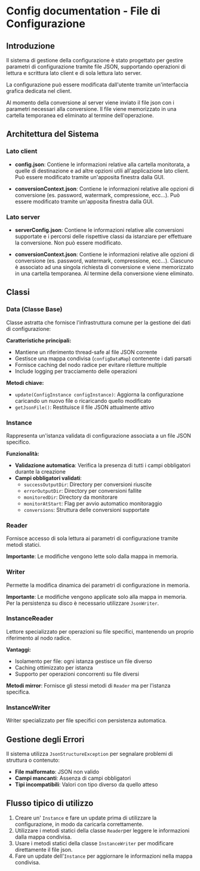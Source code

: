 # Config documentation - File di Configurazione

## Introduzione

Il sistema di gestione della configurazione è stato progettato per gestire parametri di configurazione tramite file JSON, supportando operazioni di lettura e scrittura lato client e di sola lettura lato server. 

La configurazione può essere modificata dall'utente tramite un'interfaccia grafica dedicata nel client.

Al momento della conversione al server viene inviato il file json con i parametri necessari alla conversione. Il file viene memorizzato in una cartella temporanea ed eliminato al termine dell'operazione.

## Architettura del Sistema

### Lato client

- **config.json**: Contiene le informazioni relative alla cartella monitorata, a quelle di destinazione e ad altre opzioni utili all'applicazione lato client. Può essere modificato tramite un'apposita finestra dalla GUI.

- **conversionContext.json**: Contiene le informazioni relative alle opzioni di conversione (es. password, watermark, compressione, ecc...). Può essere modificato tramite un'apposita finestra dalla GUI.

### Lato server

- **serverConfig.json**: Contiene le informazioni relative alle conversioni supportate e i percorsi delle rispettive classi da istanziare per effettuare la conversione. Non può essere modificato.

- **conversionContext.json**: Contiene le informazioni relative alle opzioni di conversione (es. password, watermark, compressione, ecc...). Ciascuno è associato ad una singola richiesta di conversione e viene memorizzato in una cartella temporanea. Al termine della conversione viene eliminato.

## Classi

### Data (Classe Base)

Classe astratta che fornisce l'infrastruttura comune per la gestione dei dati di configurazione:

**Caratteristiche principali:**

- Mantiene un riferimento thread-safe al file JSON corrente
- Gestisce una mappa condivisa (`configDataMap`) contenente i dati parsati
- Fornisce caching del nodo radice per evitare riletture multiple
- Include logging per tracciamento delle operazioni

**Metodi chiave:**

- `update(ConfigInstance configInstance)`: Aggiorna la configurazione caricando un nuovo file o ricaricando quello modificato
- `getJsonFile()`: Restituisce il file JSON attualmente attivo

### Instance

Rappresenta un'istanza validata di configurazione associata a un file JSON specifico.

**Funzionalità:**

- **Validazione automatica**: Verifica la presenza di tutti i campi obbligatori durante la creazione
- **Campi obbligatori validati**:
  - `successOutputDir`: Directory per conversioni riuscite
  - `errorOutputDir`: Directory per conversioni fallite
  - `monitoredDir`: Directory da monitorare
  - `monitorAtStart`: Flag per avvio automatico monitoraggio
  - `conversions`: Struttura delle conversioni supportate

### Reader

Fornisce accesso di sola lettura ai parametri di configurazione tramite metodi statici.

**Importante**: Le modifiche vengono lette solo dalla mappa in memoria.

### Writer

Permette la modifica dinamica dei parametri di configurazione in memoria.

**Importante**: Le modifiche vengono applicate solo alla mappa in memoria. Per la persistenza su disco è necessario utilizzare `JsonWriter`.

### InstanceReader

Lettore specializzato per operazioni su file specifici, mantenendo un proprio riferimento al nodo radice.

**Vantaggi:**

- Isolamento per file: ogni istanza gestisce un file diverso
- Caching ottimizzato per istanza
- Supporto per operazioni concorrenti su file diversi

**Metodi mirror**: Fornisce gli stessi metodi di `Reader` ma per l'istanza specifica.

### InstanceWriter

Writer specializzato per file specifici con persistenza automatica.

## Gestione degli Errori

Il sistema utilizza `JsonStructureException` per segnalare problemi di struttura o contenuto:

- **File malformato**: JSON non valido
- **Campi mancanti**: Assenza di campi obbligatori
- **Tipi incompatibili**: Valori con tipo diverso da quello atteso

## Flusso tipico di utilizzo

1. Creare un' `Instance`  e fare un update prima di utilizzare la configurazione, in modo da caricarla correttamente.
2. Utilizzare i metodi statici della classe `Reader`per leggere le informazioni dalla mappa condivisa.
3. Usare i metodi statici della classe `InstanceWriter` per modificare direttamente il file json.
4. Fare un update dell'`Instance` per aggiornare le informazioni nella mappa condivisa.
